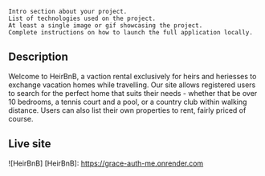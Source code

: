     Intro section about your project.
    List of technologies used on the project.
    At least a single image or gif showcasing the project.
    Complete instructions on how to launch the full application locally.


## Description

Welcome to HeirBnB, a vaction rental exclusively for heirs and heriesses to exchange vacation homes while travelling. Our site allows registered users to search for the perfect home that suits their needs - whether that be over 10 bedrooms, a tennis court and a pool, or a country club within walking distance. Users can also list their own properties to rent, fairly priced of course.

## Live site

![HeirBnB]
[HeirBnB]: https://grace-auth-me.onrender.com
